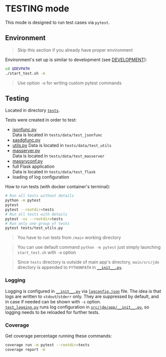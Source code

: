 # TESTING mode

This mode is designed to run test cases via `pytest`.

## Environment

> Skip this section if you already have proper environment

Environment's set up is similar to development (see [DEVELOPMENT](docs/DEVELOPMENT.md)):

```bash
cd $DEVPATH
./start_test.sh -m
```

> Use option `-m` for writing custom pytest commands

## Testing

Located in directory [`tests`](tests).  

Tests were created in order to test:

* [jsonfunc.py](src/jde/app/lib/jsonfunc.py)  
    Data is located in `tests/data/test_jsonfunc`
* [sasdgfunc.py](src/jde/app/lib/sasdgfunc.py)  
* [utils.py](src/jde/app/lib/utils.py)
    Data is located in `tests/data/test_utils`  
* [masserver.py](src/jde/app/lib/masserver.py)  
    Data is located in `tests/data/test_masserver`
* [massrvconf.py](src/jde/conf/massrvconf.py)  
* full Flask application  
    Data is located in `tests/data/test_flask`
* loading of log configuration  

How to run tests (with docker container's terminal):

```bash
# Run all tests without details
python -m pytest
pytest
pytest --rootdir=tests
# Run all tests with details
pytest -sv --rootdir=tests
# Run only one group of tests
pytest tests/test_utils.py
```

> You have to run tests from `/main` working directory

> You can use default command `python -m pytest` just simply launching `start_test.sh` with `-m` option

> Since `tests` directory is outside of main app's directory, `main/src/jde` directory is appended to `PYTHONPATH` in [`__init__.py`](tests/__init__.py).

### Logging

Logging is configured in [`__init__.py`](tests/__init__.py) via [`logconfig.json`](tests/logconfig.json) file. The idea is that logs are written to `stdout`/`stderr` only. They are suppressed by default, and in case if needed can be shown with `-s` option.  
[`test_logging.py`](tests/test_logging.py) runs log configuration in [`src/jde/app/__init__.py`](src/jde/app/__init__.py), so logging needs to be reloaded for further tests.

### Coverage

Get coverage percentage running these commands:  
```bash
coverage run -m pytest --rootdir=tests
coverage report -m
```
